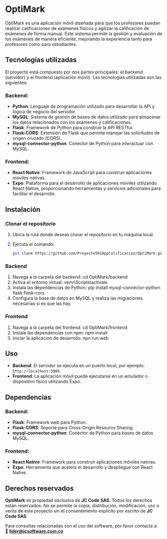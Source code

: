 # OptiMark

OptiMark es una aplicación móvil diseñada para que los profesores puedan realizar calificaciones de exámenes físicos y agilizar la calificación de exámenes de forma manual. Este sistema permite la gestión y evaluación de los exámenes de manera eficiente, mejorando la experiencia tanto para profesores como para estudiantes.

## Tecnologías utilizadas

El proyecto está compuesto por dos partes principales: el backend (servidor) y el frontend (aplicación móvil). Las tecnologías utilizadas son las siguientes:

### Backend:

- **Python**: Lenguaje de programación utilizado para desarrollar la API y lógica de negocio del servidor.
- **MySQL**: Sistema de gestión de bases de datos utilizado para almacenar los datos relacionados con los exámenes y calificaciones.
- **Flask**: Framework de Python para construir la API RESTful.
- **Flask-CORS**: Extensión de Flask que permite manejar las solicitudes de origen cruzado (CORS).
- **mysql-connector-python**: Conector de Python para interactuar con MySQL.

### Frontend:

- **React Native**: Framework de JavaScript para construir aplicaciones móviles nativas.
- **Expo**: Plataforma para el desarrollo de aplicaciones móviles utilizando React Native, proporcionando herramientas y servicios adicionales para facilitar el desarrollo.

## Instalación

### Clonar el repositorio
1. Ubica la ruta donde deseas clonar el repositorio en tu máquina local.
2. Ejecuta el comando:

   ```bash
   git clone https://github.com/Proyecto501AppCalificacion/OptiMark.git

### Backend

1. Navega a la carpeta del backend: cd OptiMark/backend
2. Activa el entorno virtual: venv\Scripts\activate
3. Instala las dependencias de Python: pip install mysql-connector-python flask flask-cors
4. Configura la base de datos en MySQL y realiza las migraciones necesarias si es que las hay.

### Frontend

1. Navega a la carpeta del frontend: cd OptiMark/frontend
2. Instala las dependencias con npm: npm install
3. Iniciar la aplicacion de desarrollo: npn run web


## Uso

- **Backend**: El servidor se ejecuta en un puerto local, por ejemplo: `http://localhost:5000`.
- **Frontend**: La aplicación móvil puede ejecutarse en un emulador o dispositivo físico utilizando Expo.


## Dependencias

### Backend:

- **Flask**: Framework web para Python.
- **Flask-CORS**: Soporte para Cross-Origin Resource Sharing.
- **mysql-connector-python**: Conector de Python para bases de datos MySQL.

### Frontend:

- **React Native**: Framework para construir aplicaciones móviles nativas.
- **Expo**: Herramienta que acelera el desarrollo y despliegue con React Native.


## Derechos reservados

**OptiMark** es propiedad exclusiva de **JC Code SAS**. Todos los derechos están reservados. No se permite la copia, distribución, modificación, uso o venta de este proyecto sin el consentimiento explícito por escrito de **JC Code SAS**.

Para consultas relacionadas con el uso del software, por favor contacta a:  
📧 **lider@jcsoftware.com.co**

